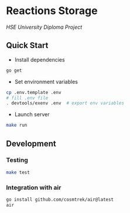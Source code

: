 # Reactions Storage

_HSE University Diploma Project_

## Quick Start

* Install dependencies
```bash
go get
```

* Set environment variables

```bash
cp .env.template .env
# fill .env file
. devtools/exenv .env  # export env variables
```

* Launch server

```bash
make run
```

## Development

### Testing

```bash
make test
```

### Integration with air

```bash
go install github.com/cosmtrek/air@latest
air
```
